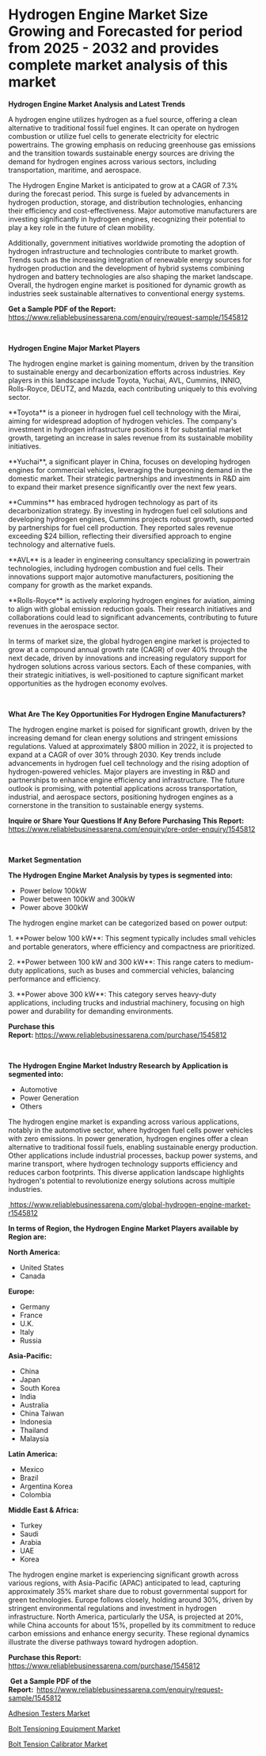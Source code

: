 <p><h1>Hydrogen Engine Market Size Growing and Forecasted for period from 2025 - 2032 and provides complete market analysis of this market</h1></p><p><strong>Hydrogen Engine Market Analysis and Latest Trends</strong></p>
<p><p>A hydrogen engine utilizes hydrogen as a fuel source, offering a clean alternative to traditional fossil fuel engines. It can operate on hydrogen combustion or utilize fuel cells to generate electricity for electric powertrains. The growing emphasis on reducing greenhouse gas emissions and the transition towards sustainable energy sources are driving the demand for hydrogen engines across various sectors, including transportation, maritime, and aerospace.</p><p>The Hydrogen Engine Market is anticipated to grow at a CAGR of 7.3% during the forecast period. This surge is fueled by advancements in hydrogen production, storage, and distribution technologies, enhancing their efficiency and cost-effectiveness. Major automotive manufacturers are investing significantly in hydrogen engines, recognizing their potential to play a key role in the future of clean mobility. </p><p>Additionally, government initiatives worldwide promoting the adoption of hydrogen infrastructure and technologies contribute to market growth. Trends such as the increasing integration of renewable energy sources for hydrogen production and the development of hybrid systems combining hydrogen and battery technologies are also shaping the market landscape. Overall, the hydrogen engine market is positioned for dynamic growth as industries seek sustainable alternatives to conventional energy systems.</p></p>
<p><strong>Get a Sample PDF of the Report:&nbsp;</strong> <a href="https://www.reliablebusinessarena.com/enquiry/request-sample/1545812?utm_campaign=1143&utm_medium=2&utm_source=Github&utm_content=ia&utm_term=08042025&utm_id=hydrogen-engine">https://www.reliablebusinessarena.com/enquiry/request-sample/1545812</a></p>
<p>&nbsp;</p>
<p><strong>Hydrogen Engine Major Market Players</strong></p>
<p><p>The hydrogen engine market is gaining momentum, driven by the transition to sustainable energy and decarbonization efforts across industries. Key players in this landscape include Toyota, Yuchai, AVL, Cummins, INNIO, Rolls-Royce, DEUTZ, and Mazda, each contributing uniquely to this evolving sector.</p><p>**Toyota** is a pioneer in hydrogen fuel cell technology with the Mirai, aiming for widespread adoption of hydrogen vehicles. The company's investment in hydrogen infrastructure positions it for substantial market growth, targeting an increase in sales revenue from its sustainable mobility initiatives.</p><p>**Yuchai**, a significant player in China, focuses on developing hydrogen engines for commercial vehicles, leveraging the burgeoning demand in the domestic market. Their strategic partnerships and investments in R&D aim to expand their market presence significantly over the next few years.</p><p>**Cummins** has embraced hydrogen technology as part of its decarbonization strategy. By investing in hydrogen fuel cell solutions and developing hydrogen engines, Cummins projects robust growth, supported by partnerships for fuel cell production. They reported sales revenue exceeding $24 billion, reflecting their diversified approach to engine technology and alternative fuels.</p><p>**AVL** is a leader in engineering consultancy specializing in powertrain technologies, including hydrogen combustion and fuel cells. Their innovations support major automotive manufacturers, positioning the company for growth as the market expands.</p><p>**Rolls-Royce** is actively exploring hydrogen engines for aviation, aiming to align with global emission reduction goals. Their research initiatives and collaborations could lead to significant advancements, contributing to future revenues in the aerospace sector.</p><p>In terms of market size, the global hydrogen engine market is projected to grow at a compound annual growth rate (CAGR) of over 40% through the next decade, driven by innovations and increasing regulatory support for hydrogen solutions across various sectors. Each of these companies, with their strategic initiatives, is well-positioned to capture significant market opportunities as the hydrogen economy evolves.</p></p>
<p>&nbsp;</p>
<p><strong>What Are The Key Opportunities For Hydrogen Engine Manufacturers?</strong></p>
<p><p>The hydrogen engine market is poised for significant growth, driven by the increasing demand for clean energy solutions and stringent emissions regulations. Valued at approximately $800 million in 2022, it is projected to expand at a CAGR of over 30% through 2030. Key trends include advancements in hydrogen fuel cell technology and the rising adoption of hydrogen-powered vehicles. Major players are investing in R&D and partnerships to enhance engine efficiency and infrastructure. The future outlook is promising, with potential applications across transportation, industrial, and aerospace sectors, positioning hydrogen engines as a cornerstone in the transition to sustainable energy systems.</p></p>
<p><strong>Inquire or Share Your Questions If Any Before Purchasing This Report:</strong> <a href="https://www.reliablebusinessarena.com/enquiry/pre-order-enquiry/1545812?utm_campaign=1143&utm_medium=2&utm_source=Github&utm_content=ia&utm_term=08042025&utm_id=hydrogen-engine">https://www.reliablebusinessarena.com/enquiry/pre-order-enquiry/1545812</a></p>
<p>&nbsp;</p>
<p><strong>Market Segmentation</strong></p>
<p><strong>The Hydrogen Engine Market Analysis by types is segmented into:</strong></p>
<p><ul><li>Power below 100kW</li><li>Power between 100kW and 300kW</li><li>Power above 300kW</li></ul></p>
<p><p>The hydrogen engine market can be categorized based on power output: </p><p>1. **Power below 100 kW**: This segment typically includes small vehicles and portable generators, where efficiency and compactness are prioritized. </p><p>2. **Power between 100 kW and 300 kW**: This range caters to medium-duty applications, such as buses and commercial vehicles, balancing performance and efficiency. </p><p>3. **Power above 300 kW**: This category serves heavy-duty applications, including trucks and industrial machinery, focusing on high power and durability for demanding environments.</p></p>
<p><strong>Purchase this Report:&nbsp;</strong><a href="https://www.reliablebusinessarena.com/purchase/1545812?utm_campaign=1143&utm_medium=2&utm_source=Github&utm_content=ia&utm_term=08042025&utm_id=hydrogen-engine">https://www.reliablebusinessarena.com/purchase/1545812</a></p>
<p>&nbsp;</p>
<p><strong>The Hydrogen Engine Market Industry Research by Application is segmented into:</strong></p>
<p><ul><li>Automotive</li><li>Power Generation</li><li>Others</li></ul></p>
<p><p>The hydrogen engine market is expanding across various applications, notably in the automotive sector, where hydrogen fuel cells power vehicles with zero emissions. In power generation, hydrogen engines offer a clean alternative to traditional fossil fuels, enabling sustainable energy production. Other applications include industrial processes, backup power systems, and marine transport, where hydrogen technology supports efficiency and reduces carbon footprints. This diverse application landscape highlights hydrogen's potential to revolutionize energy solutions across multiple industries.</p></p>
<p><a href="https://www.reliablebusinessarena.com/global-hydrogen-engine-market-r1545812?utm_campaign=1143&utm_medium=2&utm_source=Github&utm_content=ia&utm_term=08042025&utm_id=hydrogen-engine">&nbsp;https://www.reliablebusinessarena.com/global-hydrogen-engine-market-r1545812</a></p>
<p><strong>In terms of Region, the Hydrogen Engine Market Players available by Region are:</strong></p>
<p>
    <p> <strong> North America: </strong>
        <ul>
            <li>United States</li>
            <li>Canada</li>
        </ul>
        </p> 
    <p> <strong> Europe: </strong>
        <ul>
            <li>Germany</li>
            <li>France</li>
            <li>U.K.</li>
            <li>Italy</li>
            <li>Russia</li>
        </ul>
        </p> 
    <p> <strong> Asia-Pacific: </strong>
        <ul>
            <li>China</li>
            <li>Japan</li>
            <li>South Korea</li>
            <li>India</li>
            <li>Australia</li>
            <li>China Taiwan</li>
            <li>Indonesia</li>
            <li>Thailand</li>
            <li>Malaysia</li>
        </ul>
        </p> 
    <p> <strong> Latin America: </strong>
        <ul>
            <li>Mexico</li>
            <li>Brazil</li>
            <li>Argentina Korea</li>
            <li>Colombia</li>
        </ul>
        </p> 
    <p> <strong> Middle East & Africa: </strong>
        <ul>
            <li>Turkey</li>
            <li>Saudi</li>
            <li>Arabia</li>
            <li>UAE</li>
            <li>Korea</li>
        </ul>
    </p>
    </p>
<p><p>The hydrogen engine market is experiencing significant growth across various regions, with Asia-Pacific (APAC) anticipated to lead, capturing approximately 35% market share due to robust governmental support for green technologies. Europe follows closely, holding around 30%, driven by stringent environmental regulations and investment in hydrogen infrastructure. North America, particularly the USA, is projected at 20%, while China accounts for about 15%, propelled by its commitment to reduce carbon emissions and enhance energy security. These regional dynamics illustrate the diverse pathways toward hydrogen adoption.</p></p>
<p><strong>Purchase this Report: </strong><a href="https://www.reliablebusinessarena.com/purchase/1545812?utm_campaign=1143&utm_medium=2&utm_source=Github&utm_content=ia&utm_term=08042025&utm_id=hydrogen-engine">https://www.reliablebusinessarena.com/purchase/1545812</a></p>
<p>&nbsp;<strong>Get a Sample PDF of the Report:&nbsp;&nbsp;</strong><a href="https://www.reliablebusinessarena.com/enquiry/request-sample/1545812?utm_campaign=1143&utm_medium=2&utm_source=Github&utm_content=ia&utm_term=08042025&utm_id=hydrogen-engine">https://www.reliablebusinessarena.com/enquiry/request-sample/1545812</a></p>
<p><strong></strong></p>
<p><p><a href="https://github.com/efialiurca/Market-Research-Report-List-1/blob/main/adhesion-testers-market.md?utm_campaign=1143&utm_medium=2&utm_source=Github&utm_content=ia&utm_term=08042025&utm_id=hydrogen-engine">Adhesion Testers Market</a></p><p><a href="https://github.com/oshodikurc/Market-Research-Report-List-1/blob/main/bolt-tensioning-equipment-market.md?utm_campaign=1143&utm_medium=2&utm_source=Github&utm_content=ia&utm_term=08042025&utm_id=hydrogen-engine">Bolt Tensioning Equipment Market</a></p><p><a href="https://github.com/ajegiobitsa/Market-Research-Report-List-1/blob/main/bolt-tension-calibrator-market.md?utm_campaign=1143&utm_medium=2&utm_source=Github&utm_content=ia&utm_term=08042025&utm_id=hydrogen-engine">Bolt Tension Calibrator Market</a></p></p>